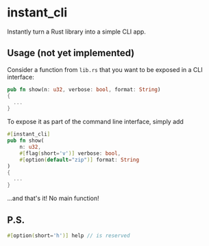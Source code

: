 # instant\_cli

Instantly turn a Rust library into a simple CLI app.

## Usage (not yet implemented)

Consider a function from `lib.rs` that you want to be exposed in a CLI interface:

```rust
pub fn show(n: u32, verbose: bool, format: String)
{
  ...
}
```

To expose it as part of the command line interface, simply add

```rust
#[instant_cli]
pub fn show(
    n: u32,
    #[flag(short='v')] verbose: bool,
    #[option(default="zip")] format: String
)
{
  ...
}
```

...and that's it! No main function!

## P.S.

```rust
#[option(short='h')] help // is reserved
```